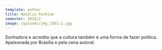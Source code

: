 ```yaml
---
template: author
title: Natália Fechine
semester: 2018/2
image: /uploads/img_2361-2.jpg
---
```

Sonhadora e acredita que a cultura também é uma forma de fazer política. Apaixonada por Brasília e pela cena autoral.
